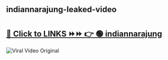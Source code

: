
 ## indiannarajung-leaked-video 

# <h2><a href="https://clipsfans.com/indiannarajung&ref=git">🔗 Click to LINKS ⏩⏩ 👉 🟢 indiannarajung </a></h2>

<a href="https://clipsfans.com/indiannarajung&ref=git" rel="nofollow" data-target="animated-image.originalLink"><img src="https://i.ibb.co.com/xMMVF88/686577567.gif" alt="Viral Video Original" style="max-width: 100%; display: inline-block;" data-target="animated-image.originalImage"></a>
